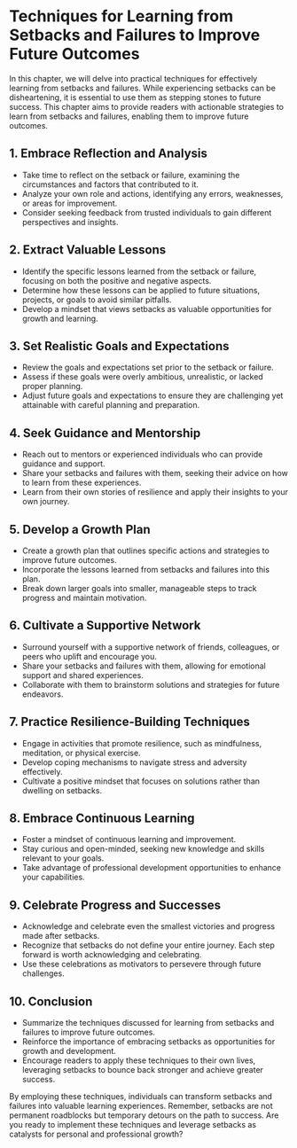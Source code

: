 Techniques for Learning from Setbacks and Failures to Improve Future Outcomes
======================================================================================

In this chapter, we will delve into practical techniques for effectively learning from setbacks and failures. While experiencing setbacks can be disheartening, it is essential to use them as stepping stones to future success. This chapter aims to provide readers with actionable strategies to learn from setbacks and failures, enabling them to improve future outcomes.

**1. Embrace Reflection and Analysis**
--------------------------------------

* Take time to reflect on the setback or failure, examining the circumstances and factors that contributed to it.
* Analyze your own role and actions, identifying any errors, weaknesses, or areas for improvement.
* Consider seeking feedback from trusted individuals to gain different perspectives and insights.

**2. Extract Valuable Lessons**
-------------------------------

* Identify the specific lessons learned from the setback or failure, focusing on both the positive and negative aspects.
* Determine how these lessons can be applied to future situations, projects, or goals to avoid similar pitfalls.
* Develop a mindset that views setbacks as valuable opportunities for growth and learning.

**3. Set Realistic Goals and Expectations**
-------------------------------------------

* Review the goals and expectations set prior to the setback or failure.
* Assess if these goals were overly ambitious, unrealistic, or lacked proper planning.
* Adjust future goals and expectations to ensure they are challenging yet attainable with careful planning and preparation.

**4. Seek Guidance and Mentorship**
-----------------------------------

* Reach out to mentors or experienced individuals who can provide guidance and support.
* Share your setbacks and failures with them, seeking their advice on how to learn from these experiences.
* Learn from their own stories of resilience and apply their insights to your own journey.

**5. Develop a Growth Plan**
----------------------------

* Create a growth plan that outlines specific actions and strategies to improve future outcomes.
* Incorporate the lessons learned from setbacks and failures into this plan.
* Break down larger goals into smaller, manageable steps to track progress and maintain motivation.

**6. Cultivate a Supportive Network**
-------------------------------------

* Surround yourself with a supportive network of friends, colleagues, or peers who uplift and encourage you.
* Share your setbacks and failures with them, allowing for emotional support and shared experiences.
* Collaborate with them to brainstorm solutions and strategies for future endeavors.

**7. Practice Resilience-Building Techniques**
----------------------------------------------

* Engage in activities that promote resilience, such as mindfulness, meditation, or physical exercise.
* Develop coping mechanisms to navigate stress and adversity effectively.
* Cultivate a positive mindset that focuses on solutions rather than dwelling on setbacks.

**8. Embrace Continuous Learning**
----------------------------------

* Foster a mindset of continuous learning and improvement.
* Stay curious and open-minded, seeking new knowledge and skills relevant to your goals.
* Take advantage of professional development opportunities to enhance your capabilities.

**9. Celebrate Progress and Successes**
---------------------------------------

* Acknowledge and celebrate even the smallest victories and progress made after setbacks.
* Recognize that setbacks do not define your entire journey. Each step forward is worth acknowledging and celebrating.
* Use these celebrations as motivators to persevere through future challenges.

**10. Conclusion**
------------------

* Summarize the techniques discussed for learning from setbacks and failures to improve future outcomes.
* Reinforce the importance of embracing setbacks as opportunities for growth and development.
* Encourage readers to apply these techniques to their own lives, leveraging setbacks to bounce back stronger and achieve greater success.

By employing these techniques, individuals can transform setbacks and failures into valuable learning experiences. Remember, setbacks are not permanent roadblocks but temporary detours on the path to success. Are you ready to implement these techniques and leverage setbacks as catalysts for personal and professional growth?
